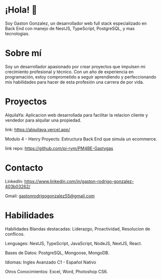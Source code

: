 # ¡Hola! 👋
Soy Gaston Gonzalez, un desarrollador web full stack especializado en Back End con manejo de NestJS, TypeScript, PostgreSQL, y mas tecnologias.

# Sobre mí
Soy un desarrollador apasionado por crear proyectos que impulsen mi crecimiento profesional y técnico. Con un año de experiencia en programación, estoy comprometido a seguir aprendiendo y perfeccionando mis habilidades para hacer de esta profesión una carrera de por vida.

# Proyectos
 AlquilaYa: Aplicacion web desarrollada para facilitar la relacion cliente y vendedor para alquilar una propiedad.
 
  link: https://alquilaya.vercel.app/

  Modulo 4 - Henry Proyects: Estructura Back End que simula un ecommerce.
  
  link repo: https://github.com/pi-rym/PM4BE-Gastygas 

# Contacto
LinkedIn: https://www.linkedin.com/in/gaston-rodrigo-gonzalez-403b03262/

Gmail: gastonrodrigogonzalez55@gmail.com

# Habilidades

  Habilidades Blandas destacadas: Liderazgo, Proactividad, Resolucion de conflicos.
  
  Lenguages: NestJS, TypeScript, JavaScript, NodeJS, NextJS, React.
  
  Bases de Datos: PostgreSQL, Mongoose, MongoDB.
  
  Idiomas: Ingles Avanzado C1 - Español Nativo
  
  Otros Conocimientos: Excel, Word, Photoshop CS6.





